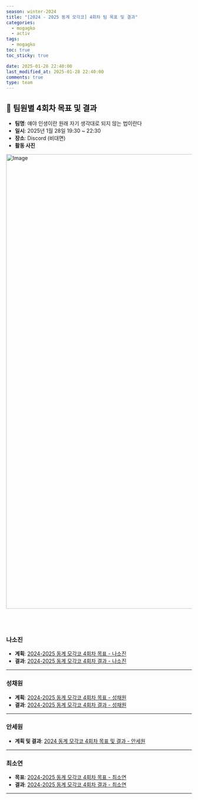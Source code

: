 ```yaml
---
season: winter-2024
title: "[2024 - 2025 동계 모각코] 4회차 팀 목표 및 결과"
categories:
  - mogagko
  - activ
tags:
  - mogagko
toc: true
toc_sticky: true

date: 2025-01-28 22:40:00
last_modified_at: 2025-01-28 22:40:00
comments: true
type: team
---
```

## 📍 팀원별 4회차 목표 및 결과
- **팀명**: 얘야 인생이란 원래 자기 생각대로 되지 않는 법이란다
- **일시**: 2025년 1월 28일 19:30 ~ 22:30
- **장소**: Discord (비대면)
- **활동 사진**
  <div style="text-align: center;">
<img width="1232" alt="Image" src="https://github.com/user-attachments/assets/e6ace381-d50b-41b2-b1ad-68aa2e0c1372" />
  </div>

<br><br>

### **나소진**
- **계획**: [2024-2025 동계 모각코 4회차 목표 - 나소진](https://me0w2en.tistory.com/entry/2024-동계-모각코-2024-01-28화)
- **결과**: [2024-2025 동계 모각코 4회차 결과 - 나소진](https://me0w2en.tistory.com/entry/2024-동계-모각코-2024-01-28화-결과)

---

### **성채원**
- **계획**: [2024-2025 동계 모각코 4회차 목표 - 성채원](https://velog.io/@julia2003a/2025-%EB%8F%99%EA%B3%84-%EB%AA%A8%EA%B0%81%EC%BD%94-4%EC%A3%BC%EC%B0%A8-%EA%B3%84%ED%9A%8D
)
- **결과**: [2024-2025 동계 모각코 4회차 결과 - 성채원](https://velog.io/@julia2003a/2025-%EB%8F%99%EA%B3%84-%EB%AA%A8%EA%B0%81%EC%BD%94-4%EC%A3%BC%EC%B0%A8-%EA%B2%B0%EA%B3%BC)

---

### **안세원**
- **계획 및 결과**: [2024 동계 모각코 4회차 목표 및 결과 - 안세원](https://code-semicolon.tistory.com/52)

---

### **최소연**
- **목표**: [2024-2025 동계 모각코 4회차 목표 - 최소연](https://clr4takeoff.github.io/mogagko/activ/2425-%EB%8F%99%EA%B3%84-%EB%AA%A8%EA%B0%81%EC%BD%94-4%ED%9A%8C%EC%B0%A8-%EB%AA%A9%ED%91%9C/)
- **결과**: [2024-2025 동계 모각코 4회차 결과 - 최소연](https://clr4takeoff.github.io/projects/Flutter-app-icon,-splash-screen,-app-name-%EB%B3%80%EA%B2%BD%ED%95%98%EA%B8%B0/)

---
<br><br>
